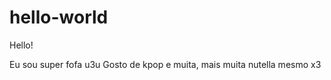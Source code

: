 hello-world
===========

Hello!

Eu sou super fofa u3u
Gosto de kpop e muita, mais muita nutella mesmo x3

